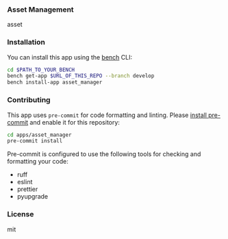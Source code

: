 ### Asset Management

asset

### Installation

You can install this app using the [bench](https://github.com/frappe/bench) CLI:

```bash
cd $PATH_TO_YOUR_BENCH
bench get-app $URL_OF_THIS_REPO --branch develop
bench install-app asset_manager
```

### Contributing

This app uses `pre-commit` for code formatting and linting. Please [install pre-commit](https://pre-commit.com/#installation) and enable it for this repository:

```bash
cd apps/asset_manager
pre-commit install
```

Pre-commit is configured to use the following tools for checking and formatting your code:

- ruff
- eslint
- prettier
- pyupgrade

### License

mit
